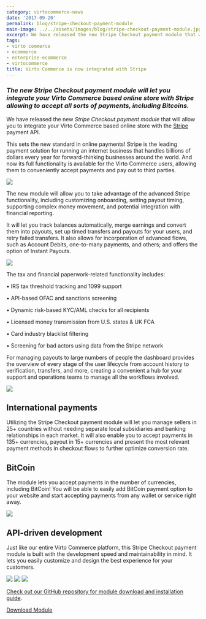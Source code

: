 ```yaml
---
category: virtocommerce-news
date: '2017-09-20'
permalink: blog/stripe-checkout-payment-module
main-image: ../../assets/images/blog/stripe-checkout-payment-module.jpg
excerpt: We have released the new Stripe Checkout payment module that will allow you to integrate your Virto Commerce based online store with the Stripe payment API.
tags:
- virto commerce
- ecommerce
- enterprise-ecommerce
- virtocommerce
title: Virto Commerce is now integrated with Stripe
---
```

### <dfn>The new Stripe Checkout payment module will let you integrate your Virto Commerce based online store with Stripe allowing to accept all sorts of payments, including Bitcoins.</dfn>

We have released the new *Stripe Checkout payment module* that will allow you to integrate your Virto Commerce based online store with the [Stripe](https://stripe.com/) payment API.

This sets the new standard in online payments! Stripe is the leading payment solution for running an internet business that handles billions of dollars every year for forward-thinking businesses around the world. And now its full functionality is available for the Virto Commerce users, allowing them to conveniently accept payments and pay out to third parties. 

<img src='../../assets/images/blog/stripe-mobile.jpg'>

The new module will allow you to take advantage of the advanced Stripe functionality, including customizing onboarding, setting payout timing, supporting complex money movement, and potential integration with financial reporting. 

It will let you track balances automatically, merge earnings and convert them into payouts, set up timed transfers and payouts for your users, and retry failed transfers. It also allows for incorporation of advanced flows, such as Account Debits, one-to-many payments, and others; and offers the option of Instant Payouts. 

<img src='../../assets/images/blog/stripe-dashboard.jpg'>

The tax and financial paperwork-related functionality includes:

•	IRS tax threshold tracking and 1099 support

•	API-based OFAC and sanctions screening

•	Dynamic risk-based KYC/AML checks for all recipients

•	Licensed money transmission from U.S. states & UK FCA

•	Card industry blacklist filtering

•	Screening for bad actors using data from the Stripe network

For managing payouts to large numbers of people the dashboard provides the overview of every stage of the user lifecycle from account history to verification, transfers, and more, creating a convenient a hub for your support and operations teams to manage all the workflows involved.

<img src='../../assets/images/blog/stripe-multiple-payouts.jpg'>

<h2><strong>International payments</strong></h2>

Utilizing the Stripe Checkout payment module will let you manage sellers in 25+ countries without needing separate local subsidiaries and banking relationships in each market. It will also enable you to accept payments in 135+ currencies, payout in 15+ currencies and present the most relevant payment methods in checkout flows to further optimize conversion rate.

<h2><strong>BitCoin</strong></h2>

The module lets you accept payments in the number of currencies, including BitCoin! You will be able to easily add BitCoin payment option to your website and start accepting payments from any wallet or service right away.

<img src='../../assets/images/blog/stripe-bit-coin.jpg'>

<h2><strong>API-driven development</strong></h2>

Just like our entire Virto Commerce platform, this Stripe Checkout payment module is built with the development speed and maintainability in mind. It lets you easily customize and design the best experience for your customers. 

<img src='../../assets/images/blog/stripe-send-to-bank-account.jpg'>

<img src='../../assets/images/blog/stripe-fetch-account-balance.jpg'>

<img src='../../assets/images/blog/stripe-create-instant-payout.jpg'>

[Check out our GitHub repository for module download and installation guide](https://github.com/VirtoCommerce/vc-module-stripe).

<a class="button fill" href="https://github.com/VirtoCommerce/vc-module-stripe/releases" rel="nofollow">Download Module</a>
